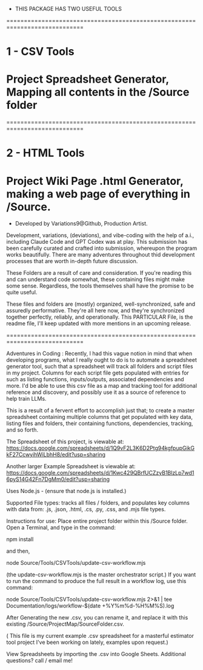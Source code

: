  * THIS PACKAGE HAS TWO USEFUL TOOLS 
 
============================================================================
# 1 -  CSV Tools
Project Spreadsheet Generator, Mapping all contents in the /Source folder
============================================================================

============================================================================
# 2 -  HTML Tools
Project Wiki Page .html Generator, making a web page of everything in /Source.
============================================================================

 * Developed by Variations9@Github, Production Artist.
 
Development, variations, (deviations), and vibe-coding with the help of a.i., including Claude Code and GPT Codex was at play. This submission has been carefully curated and crafted into submission, whereupon the program works beautifully.  There are many adventures throughout thid development processes that are worth in-depth future discussion.

These Folders are a result of care and consideration. If you're reading this and can understand code somewhat, these containing files might make some sense. Regardless, the tools themselves shall have the promise to be quite useful.

These files and folders are (mostly) organized, well-synchronized, safe and assuredly performative. They're all here now, and they're synchronized together perfectly, reliably, and operationally.  This PARTICULAR File, is the readme file, I'll keep updated with more mentions in an upcoming release. 

============================================================================

Adventures in Coding :  Recently, I had this vague notion in mind that when 
developing programs, what I really ought to do is to automate a spreadsheet 
generator tool, such that a spreadsheet will track all folders and script files in my
project.  Columns for each script file gets populated with entries for such as listing functions, inputs/outputs, associated dependencies and more. I'd be able to use this csv file as a map and tracking tool for additional reference and discovery, and possibly use it
as a source of reference to help train LLMs.

This is a result of a fervent effort to accomplish just that;  to create a master
spreadsheet containing multiple columns that get populated with key data, listing files and folders, their containing functions, dependencies, tracking, and
so forth. 

The Spreadsheet of this project, is viewable at:
https://docs.google.com/spreadsheets/d/1Q9vF2L3K6D2Ptg94kgfpupGikGkF27CcwyihWiLbhH8/edit?usp=sharing


Another larger Example Spreadsheet is viewable at:
https://docs.google.com/spreadsheets/d/1Kwc429QBrfUCZzyB1BlzLp7wd16pyS14G42Fn7DgMm0/edit?usp=sharing


Uses Node.js - (ensure that node.js is installed.)

Supported File types: tracks all files / folders, and populates key columns with data from: .js, .json, .html, .cs, .py, .css, and .mjs file types.

Instructions for use:
Place entire project folder within this /Source folder.
Open a Terminal, and type in the command:

npm install

and then, 

node Source/Tools/CSVTools/update-csv-workflow.mjs

(the update-csv-workflow.mjs is the master orchestrator script.)
If you want to run the command to produce the full result in a workflow log, use this command:

node Source/Tools/CSVTools/update-csv-workflow.mjs 2>&1 | tee Documentation/logs/workflow-$(date +%Y%m%d-%H%M%S).log

After Generating the new .csv, you can rename it, and replace it with this existing
/Source/ProjectMap/SourceFolder.csv.

( This file is my current example .csv spreadsheet for a masterful estimator tool project I've been working on lately, examples upon request.) 

View Spreadsheets by importing the .csv into Google Sheets.
Additional questions?  call / email me!